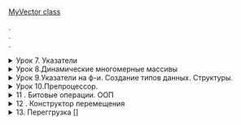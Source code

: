 [MyVector class](HW_itstep/overload_operators/Vector.cpp)

.
\
.
\
.

<details><summary>Урок 7. Указатели</summary><p>

- Указатель это переменная ,которая может хранить в себе адрес другой переменной 
- " & " для получения адреса в памяти
- " * " разименование , позволяет получить содержимое переменной через указатель на нее

- ```int *pa = &a;```  указатель
- ```int **ppt = &pt;``` указатель на указатель
- ```pt = nullptr;``` указатель в никуда / обнуление
- ```int &ra = a;``` ссылка
- ```int *&pra = pa;``` ссылка на указатель


- Массивы неразрывно связаны со своей памятью ,их нельзя переуказывать


- Приложению изначально выделяется минимально 1МБ - stack 
- Вся остальная память(которая дальше ,после stack) - "куча" или "Heap"
    - Принцип работы памяти LIFO - первый пришедший уходит последним 
- Оператор ```new``` ищет запрошеный обьем непрерывный области памяти в  "куче"
- Для удаления есть оператор ```delete ``` , например ```delete pt;``` и ```delete[]arr;```
- Единственный способ вызвать определенные данные из "кучи" по указателю в памяти , хорошо создавать массивы в куче 
- Массивы созданные в куче - наываются Динамическими
- Запрошеная в куче память сама никогда не удалаяется(C++ нет сборщика мусора) и в плане операционной системы она занята (если она не удаляется - это утечка памяти). В C++ память из кучи сама не удаляется ,нужно в ручную , если удалять то ,чего нет - будет всегда ошибка .
- Как только программа закрывается - система чистит память сама 

- Чтобы добавить в массив новый еллемент нужно сделать 4 действия 
    - Создаем новый массив нового размера 
    - Скопировать данные из старого массива в новый
    - Удаляем старый массив
    - Перенаправляем старый массив в новую память
    
<details><summary>Например</summary><p>

```
    int *tmp = new int[size + 1];  // 1
    for (int i = 0; i < size; i++) // 2
    {
        tmp[i] = arr[i];
    }
    delete[] arr; // 3

    arr = tmp; // 4
```
</p></details>

- В языке C есть только указатели 
<details><summary>Например добавления эллемента в C</summary><p>

```

void Add_to_array_like_C(int **arr, int *size, int value) // Способ из C
{
    int *tmp = new int[*size + 1];  // 1
    for (int i = 0; i < *size; i++) // 2
    {
        tmp[i] = *(*arr + i);
    }
    delete[] * arr; // 3

    *arr = tmp; // 4
    // *(*arr+*size) = value;
    tmp[*size] = value;
    // (*size)++;
    *size = *size + 1;
}

```

</p></details>

- В C++ есть ссылки ,с ними проще и приятнее работать ,нежели с указателями 
<details><summary>Например добавления эллемента в C++</summary><p>

```

void Add_to_array(int *&arr, int &size, int value)
{
    int *tmp = new int[size + 1];  // 1
    for (int i = 0; i < size; i++) // 2
    {
        tmp[i] = arr[i];
    }
    delete[] arr; // 3

    arr = tmp; // 4
    arr[size] = value;
    size++;
}

```

</p></details>

- Чтоб узнать код символа

```
char key = getchar();
cout << int (key);
```

</p></details>

<details><summary>Урок 8.Динамические многомерные массивы </summary><p>
Динамические многомерные массивы создются иначе.
- Указатель на указзатель **arr

<details><summary>Двумерный</summary><p>
<details><summary>Создание</summary><p>
```
    int **arr = new int *[row];   //создание массива массивов
    for (int i = 0; i < row; i++) //создание двумерных подмассивов
    {
        arr[i] = new int[col];
    }
```
</p></details>

<details><summary>Удаление</summary><p>

```
    for (int i = 0; i < row; i++) // удаление двумерных подмассивов
    {
        delete[] arr[i];
    }
    delete[] arr; //удаление массива массивов
```
</p></details>
</p></details>

- Рваныые,зубчатые массивы , двумерные массивы с разной размерность строк ,благодаря созданию нового массива ,который хранит размеры строк.

- Чаровские массивы выводятся до спец символа (терминирующий символ \0)

<details><summary>прототипы, стандартные ф-и для работы со строкоми string.h</summary><p>
версия с n(напр nstrcpy) в начале названия принимает кол-во еще

```int strlen(char*)``` считает кол-во символов в строке ,без учета нуль симмвола
```char* strcpy(char*d,char*s)``` копирует символы строки, заменяет полностью с нулевого эллемента
```char* strcat(char*d,char*s)``` копирует символы строки , вставляет с конца (ищет нуль символ и с него начинает ,размер должен быть выделен заранее),нельзя юзать с пустыми массивами
размер нужно выделять самому для всех стандартных ф-й
```int strcmp(char*,char*)``` сравнивает по содержимому(возвращает 0 если одинаковые)(вычитает еллементы по индексу)
```char * strstr(char*str,char*substr)```  проверяет или есть подстрока(substr) в строке (str) и возвращает первое совпадени (адрес),если ничего не нашел вернет ноль
```char* strchr(char* str,char ch)``` проверяет или есть символ в строке 
```char* strpbrk(char* str,char* cbls)``` находит первое вхождение любого из символов второй строки
```char* strtok(char* str,char* sep)``` разбивает строку на части , второе значение набор символов , по которым разбивать
```int atoi(char*)``` asci to int переводит строку в инт, передавать только цифры ,заканчивается когда встречает буквы

только для вижуал студии
```int itoi(int,char*,int)``` число в символ переводит 

</p></details>

- 8u-replace если новая строка короче ,то ,при ресайзе (при копирование обрезает строку)
- 8u-2-replacing_array ,с помощью кнопки "ескейп" нельзя выйти и свитча (нужно юзать гетчар), так же ретерн в свитче все ломает 

- В строку возможно (но нельзя) записать больше значений ,чем выделено
</p></details>


<details><summary> Урок 9.Указатели на ф-и. Создание типов данных. Структуры. </summary><p>

### Указатели на ф-и
- Два основных вида ф-й : ф-и первого порядка и высшего порядка, ф-и первого порядка можно передавать в другие ф-и в кач-ве аргемента , а ф-и высшего порядка могут принимать в кач-ве аргумента другие ф-и.

### Создание типов данных(структура)
- Структура - конструкция ,позволяющая создать свой собственный тип. Группировка для упрощения понимания и уменьшения  кода

- ```sizeof(a);``` показывает сколько памяти выделено для выражения в скобках

</p></details>


<details><summary> Урок 10.Препроцессор. </summary><p>

```
#if/#ifdef/#ifndef <константное_выражение
                    или идентификатор>
          <текст_1>
#else// необязательная директива
          <текст_2>
#endif
```

- Оператор # превращает аргумент, которому он предшествует, в строку, заключенную в кавычки.

```
#include <iostream>
using namespace std;
# define mkstr(s) #s
void main()
{
    cout<<mkstr(I love C);
    // Для компилятора cout<<"I love C";
}
```

- Оператор ## используется для конкатенации (объе-динения) двух лексем

```
#include <iostream>
using namespace std;
# define concat(a,b) a##b
void main()
{
    int xy=10;
    cout<<concat(x,y);
    // Для компилятора cout<<xy;
}
```

```#include <имя_файла>``` поиск в системных дирректориях
```#include "имя_файла"``` относительный путь, потом поиск в системных дирректориях

### Работа с файлами 

 - 3 основных класса (библиотека fstream)
    - fstream   - общий класс, и для чтения и для записи 
    - ifstream  - для чтения 
    - ofstream  - для записи

<details><summary> Пример чтения из файла </summary><p>

```
void Load()
{
    string path = "Videostore_state.txt";
    ifstream file_in;
    file_in.open(path);
    if (!file_in.is_open())
    {
        cout << "Error , while try to open file!" << endl;
    }
    else
    {
        /* char ch;
        while(file_in.get(ch)) // посимвольное чтение из файла
        {
            cout << ch;
        } */

        //string str;
        char ch[500];
        while (file_in.eof())
        {
            //str = "";
            //getline(file_in,str); // считывает строку
            file_in.getline(ch, 500); // считывает массив чаров
        }
    }
    file_in.close();
}
```
</p></details>


</p></details>


<details><summary> 11 . Битовые операции. ООП </summary><p>

### Битовые операции
 - Для экономии памяти
 - Все битовые операции выполняются быстрее

 - Битовые операторы (6 шт)
   - ~a - (тильда) инверсия битов ,напр ```int a = 5; a = ~a;``` a = -6
(Нужно инвертировать и прибавить один бит , тогда число станет отрицательным)
   - a& mask - and
   - a! mask - or
   - a^ mask - xor ('exclusive or' ,если два одинаковых ,то дает всегда false)
(Битовая последовтельность значения - это маска)
 - a >> step - побитовый сдвиг(сдвиг в право на один (делит на два) (если первый бит слева 1 то придут единици , если первый бит слева 0 то придут нули)
 - a << step - (сдвиг в лево на один (умножает на два)(всегда приходят нули) )

### ООП
 - Самый простой подход - процедурное программирование
 - Потом ООП, все данные в виде отдельных обьектов и того как с ними работать (до 2010 был самым актуальным)
 - (в ~2005 уперлись в производительность процессоров)Функциональноп программирование начало набирать популярность, там данные неизменны (через временные переменные). Проблемы : последовательность операций , задачи выполняются когда могут

Принципи ООП:
 - Инкапсуляция - сокрытие доступа к данным извне(проверка перед вводом данных) (модификаторы : public , private , protected)
 - Наследование - создание данных на основе имеющихся
 - Полиморфизм - статический и динамический (в основном динамический), принцип при котором обьект может вести себя по разному в зависимости от ситуации (метод - это функция внутри класса)
(Классы реализуют все три принципа.)
 - Во все классы неявно передается параметр this-> ,по отношению к его переменым 

Методы ,которые не должны менять поля  - лучше помечать как константы

Классы памяти авто ,статик , екстерн , регистри

Классы являются основой С++, внутри класса описываются методы,которые работают с приватными полями класса, конструкторы инициализируют параметры при создании обьекта класса , деструкторы чистят память в конце

</p></details>

<details><summary> 12 . Конструктор перемещения  </summary><p>

<details><summary> l-value ссылки   </summary><p>

```
int a=5;
int & ref = a;
```

</p></details>

<details><summary> r-value ссылки   </summary><p>

### Могут ссылаться на временные обьекты , даже на литералы !

```
int &&r=5;
```

</p></details>

(Конструктор копирования (если тот не описан)заменяет конструктор перемещения ,но работает немного дольше )
```move``` ф-я вызывающая насыльный конструктор перемещения

<details><summary> Пример конструктор перемещения  </summary><p>

```
MyString(MyString &&obj) // r-value ссылка ,конструктор перемещения
    {
        capacity = obj.capacity;
        str = obj.str;
        obj.str = nullptr;
        obj.capacity = 0;
    }
```
</p></details>

По умолчанию большинство операторов работают со стандартными типами  ,для абстрактных типов операторы нужно перегружать ,чтобы не выходило недопонимания.

## Нельзя перегружать
- .
- ?:
- ::
- sizeof
- \#
- \##
- .* - pointer to member selection(указатель члена класса и тд. )
- Нельзя перегружать бинарные операторы КАК унарные и НАОБОРОТ
### ```*``` разыменование и умножение МОЖНО перегружать

### ```explicit``` запрещает неявный вызов метода

### Глобальные перегрузки и дружественные перегрузки 
 - Глобальная не имеет доступа к приватной части класса
 - Дружественные ф-и (нарушают инкапсуляцию ПЛОХО) имеют доступ к приватной части класса. Можно описовать в классе или оставлять ее прототип ,она все равно не будет частью класса (может быть даже дружественный класс).


</p></details>


<details><summary> 13. Переггрузка []  </summary><p>

### Если принимаемые параметры перегруженого оператора могут быть константными(не изменяются) ,то лучше перегружать как френдли ф-ю

```int *arr = new int[size]{};``` - если выделять память так , то она удалится при выходе из области выдимости

```Array(const Array &obj) = delete;``` - delete запрещает вызывать ,то есть , никто никогда не сможет вызывать конструктор копирования и перегруженый оператор копирования (=) (перегруженый оператор присвоения(перемещения) "=" для rvalue будет работать)

```int operator[](int pos) const { return arr[pos]; }```  перегрузка по константности индексирования (ВОЗВРАЩАЕТ КОПИЮ)

```int &operator[](int pos) { return arr[pos]; }```  перегрузка по константности индексирования (ВОЗВРАЩАЕТ ССЛЫКУ НА ОБЬЕКТ)


вектор - динамический массив

### UML диаграммы

- Use case diagram - показывает что пользователь может делать с программой (искать ,что то ,покупать ,логиниться ) , либо модертор (что то добавлять ,что то изменять ,логиниться) , либо кто угодно еще , можно использовать наследование .

- class diagram - отображает набор классов ,которые должны быть и как они взаимодействуют с собой ,обязательно имя класса, могут быть методы и поля . is a - класс является подвидом другого класса (наследование(в uml линия с пустой стрелки от наследника) )(напр. человек , а студент является подвидом человека student is a person) , has a - класс является составной частью (group has a student)

- statechart diagram - показывает все возможные состаяния системы и переходы между ними

- activity diagram - как блоксхема 

- sequence diagram - показывает кто от кого зависит и что за чем должно выполоняться

- coloboration diagram - похоже на диаграму состояний(statechart) , но показывает кто с кем может взаимодействовать

- component diagram - показывает физических компонентов и как они взаимодействуют ( ексешники и тд)

- deployment diagram - топология взаимодействия , сервисы и тд (наверное)

### [Сайт](http://draw.io) для рисования UML диаграм
### [Сайт](https://creately.com/blog/diagrams/uml-diagram-types-examples/) с примерами UML и возможностью их делать

### Два вида включения :(в уроках неправильно написано)
 - Агрегация - подразумевает что включаемый обьект может существовать отдельно (в uml линия с пустым ромбом , идет от включаемого)
 - Композиция - обьект не может существовать отдельно (отдел(продаж) это часть компании , сам существовать не может) (в uml линия с зарисованым ромбом , идет от включаемого)

### В C++ нет разделения на классы и интерфейсы.

Интерфейс в uml рисуется пунктирной линией с пустой стрелкой (интерфейс принято называть в некоторых языках начиная с i (iInterface))

Асоциация в uml просто линия , значит что обьекты как то связаны(КАК принято писать над стрелкой)


</p></details>
